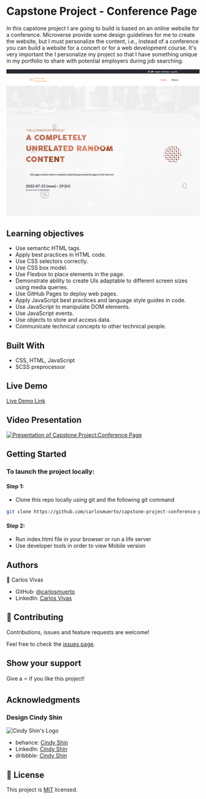 # Capstone Project - Conference Page

In this capstone project I are going to build is based on an online website for a conference. Microverse provide some design guidelines for me to create the website, but I must personalize the content, i.e., instead of a conference you can build a website for a concert or for a web development course. It's very important the I personalize my project so that I have something unique in my portfolio to share with potential employers during job searching.

![screenshot](./app_screenshot.png)

 ## Learning objectives

 - Use semantic HTML tags.
 - Apply best practices in HTML code.
 - Use CSS selectors correctly.
 - Use CSS box model.
 - Use Flexbox to place elements in the page.
 - Demonstrate ability to create UIs adaptable to different screen sizes using media queries.
 - Use GitHub Pages to deploy web pages.
 - Apply JavaScript best practices and language style guides in code.
 - Use JavaScript to manipulate DOM elements.
 - Use JavaScript events.
 - Use objects to store and access data.
 - Communicate technical concepts to other technical people.

## Built With

- CSS, HTML, JavaScript
- SCSS preprocessor

## Live Demo

[Live Demo Link](https://carlosmuerto.github.io/capstone-project-conference-page/)

## Video Presentation

[![Presentation of Capstone Project:Conference Page](https://cdn.loom.com/sessions/thumbnails/1c3bd90055704b12836d424c040530ba-with-play.gif)](https://www.loom.com/share/1c3bd90055704b12836d424c040530ba "Presentation of Capstone Project:Conference Page")

## Getting Started

### To launch the project locally:

#### Step 1:
- Clone this repo locally using git and the following git command

```bash
git clone https://github.com/carlosmuerto/capstone-project-conference-page.git
```

#### Step 2:

- Run index.html file in your browser or run a life server
- Use developer tools in order to view Mobile version

## Authors

👤 Carlos Vivas

- GitHub: [@carlosmuerto](https://github.com/carlosmuerto)
- LinkedIn: [Carlos Vivas](https://www.linkedin.com/in/carlos-vivas-818ab831/)


## 🤝 Contributing

Contributions, issues and feature requests are welcome!

Feel free to check the [issues page](issues/).

## Show your support

Give a ⭐️ if you like this project!

## Acknowledgments

### Design Cindy Shin

![Cindy Shin's Logo](https://mir-s3-cdn-cf.behance.net/user/115/0a3f923115241.576e64d0ea9fa.png)

- behance: [Cindy Shin](https://www.behance.net/adagio07)
- LinkedIn: [Cindy Shin](https://www.linkedin.com/in/adagio07/)
- dribbble: [Cindy Shin](https://dribbble.com/adagio07/collections)

## 📝 License

This project is [MIT](LICENSE.md) licensed.
